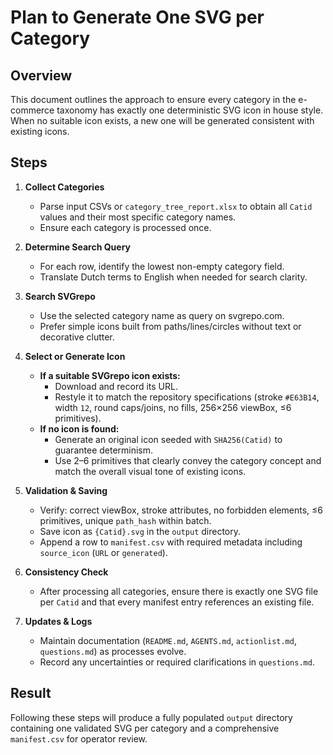 # Plan to Generate One SVG per Category

## Overview
This document outlines the approach to ensure every category in the e-commerce taxonomy has exactly one deterministic SVG icon in house style. When no suitable icon exists, a new one will be generated consistent with existing icons.

## Steps
1. **Collect Categories**
   - Parse input CSVs or `category_tree_report.xlsx` to obtain all `Catid` values and their most specific category names.
   - Ensure each category is processed once.

2. **Determine Search Query**
   - For each row, identify the lowest non-empty category field.
   - Translate Dutch terms to English when needed for search clarity.

3. **Search SVGrepo**
   - Use the selected category name as query on svgrepo.com.
   - Prefer simple icons built from paths/lines/circles without text or decorative clutter.

4. **Select or Generate Icon**
   - **If a suitable SVGrepo icon exists:**
     - Download and record its URL.
     - Restyle it to match the repository specifications (stroke `#E63B14`, width `12`, round caps/joins, no fills, 256×256 viewBox, ≤6 primitives).
   - **If no icon is found:**
     - Generate an original icon seeded with `SHA256(Catid)` to guarantee determinism.
     - Use 2–6 primitives that clearly convey the category concept and match the overall visual tone of existing icons.

5. **Validation & Saving**
   - Verify: correct viewBox, stroke attributes, no forbidden elements, ≤6 primitives, unique `path_hash` within batch.
   - Save icon as `{Catid}.svg` in the `output` directory.
   - Append a row to `manifest.csv` with required metadata including `source_icon` (`URL` or `generated`).

6. **Consistency Check**
   - After processing all categories, ensure there is exactly one SVG file per `Catid` and that every manifest entry references an existing file.

7. **Updates & Logs**
   - Maintain documentation (`README.md`, `AGENTS.md`, `actionlist.md`, `questions.md`) as processes evolve.
   - Record any uncertainties or required clarifications in `questions.md`.

## Result
Following these steps will produce a fully populated `output` directory containing one validated SVG per category and a comprehensive `manifest.csv` for operator review.
